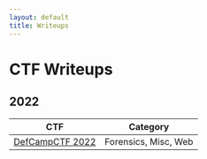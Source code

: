 ```yaml
---
layout: default
title: Writeups
---
```


# CTF Writeups

## 2022
| CTF | Category |
|---|---|
| [DefCampCTF 2022](_posts/2022-02-13-DefCampCTF2022.md) | Forensics, Misc, Web |
